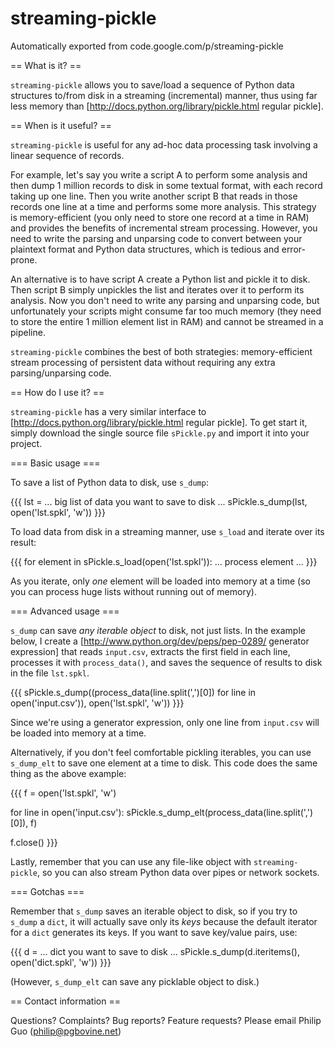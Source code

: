 # streaming-pickle
Automatically exported from code.google.com/p/streaming-pickle

== What is it? ==

`streaming-pickle` allows you to save/load a sequence of Python data structures to/from disk in a streaming (incremental) manner, thus using far less memory than [http://docs.python.org/library/pickle.html regular pickle].


== When is it useful? ==

`streaming-pickle` is useful for any ad-hoc data processing task involving a linear sequence of records.

For example, let's say you write a script A to perform some analysis and then dump 1 million records to disk in some textual format, with each record taking up one line.  Then you write another script B that reads in those records one line at a time and performs some more analysis.  This strategy is memory-efficient (you only need to store one record at a time in RAM) and provides the benefits of incremental stream processing.  However, you need to write the parsing and unparsing code to convert between your plaintext format and Python data structures, which is tedious and error-prone.

An alternative is to have script A create a Python list and pickle it to disk.  Then script B simply unpickles the list and iterates over it to perform its analysis.  Now you don't need to write any parsing and unparsing code, but unfortunately your scripts might consume far too much memory (they need to store the entire 1 million element list in RAM) and cannot be streamed in a pipeline.

`streaming-pickle` combines the best of both strategies: memory-efficient stream processing of persistent data without requiring any extra parsing/unparsing code.


== How do I use it? ==

`streaming-pickle` has a very similar interface to [http://docs.python.org/library/pickle.html regular pickle].  To get start it, simply download the single source file `sPickle.py` and import it into your project.


=== Basic usage ===

To save a list of Python data to disk, use `s_dump`:

{{{
lst = ... big list of data you want to save to disk ...
sPickle.s_dump(lst, open('lst.spkl', 'w'))
}}}

To load data from disk in a streaming manner, use `s_load` and iterate over its result:

{{{
for element in sPickle.s_load(open('lst.spkl')):
    ... process element ...
}}}

As you iterate, only *one* element will be loaded into memory at a time (so you can process huge lists without running out of memory).


=== Advanced usage ===

`s_dump` can save *any iterable object* to disk, not just lists.  In the example below, I create a [http://www.python.org/dev/peps/pep-0289/ generator expression] that reads `input.csv`, extracts the first field in each line, processes it with `process_data()`, and saves the sequence of results to disk in the file `lst.spkl`.

{{{
sPickle.s_dump((process_data(line.split(',')[0]) for line in open('input.csv')), open('lst.spkl', 'w'))
}}}

Since we're using a generator expression, only one line from `input.csv` will be loaded into memory at a time.

Alternatively, if you don't feel comfortable pickling iterables, you can use `s_dump_elt` to save one element at a time to disk.  This code does the same thing as the above example:

{{{
f = open('lst.spkl', 'w')

for line in open('input.csv'):
    sPickle.s_dump_elt(process_data(line.split(',')[0]), f)

f.close()
}}}

Lastly, remember that you can use any file-like object with `streaming-pickle`, so you can also stream Python data over pipes or network sockets.


=== Gotchas ===

Remember that `s_dump` saves an iterable object to disk, so if you try to `s_dump` a `dict`, it will actually save only its _keys_ because the default iterator for a `dict` generates its keys.  If you want to save key/value pairs, use:

{{{
d = ... dict you want to save to disk ...
sPickle.s_dump(d.iteritems(), open('dict.spkl', 'w'))
}}}

(However, `s_dump_elt` can save any picklable object to disk.)


== Contact information ==

Questions?  Complaints?  Bug reports?  Feature requests?  Please email Philip Guo (philip@pgbovine.net)
